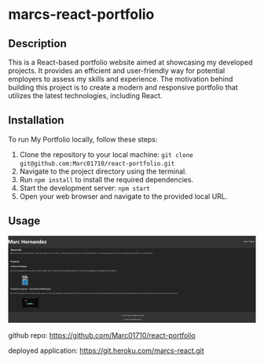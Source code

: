 # marcs-react-portfolio

## Description

This is a React-based portfolio website aimed at showcasing my developed projects. It provides an efficient and user-friendly way for potential employers to assess my skills and experience. The motivation behind building this project is to create a modern and responsive portfolio that utilizes the latest technologies, including React.

## Installation

To run My Portfolio locally, follow these steps:

1. Clone the repository to your local machine: `git clone git@github.com:Marc01710/react-portfolio.git`
2. Navigate to the project directory using the terminal.
3. Run `npm install` to install the required dependencies.
4. Start the development server: `npm start` 
6. Open your web browser and navigate to the provided local URL.

## Usage

![alt text](./src/assets/Screenshot%202023-12-21%20034750.png )

github repo: https://github.com/Marc01710/react-portfolio

deployed application: https://git.heroku.com/marcs-react.git